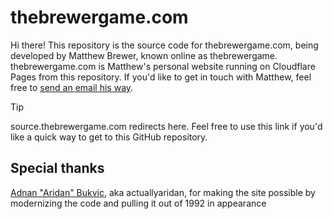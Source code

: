 # thebrewergame.com

Hi there! This repository is the source code for thebrewergame.com, being developed by Matthew Brewer, known online as thebrewergame. thebrewergame.com is Matthew's personal website running on Cloudflare Pages from this repository. If you'd like to get in touch with Matthew, feel free to [send an email his way](mailto:hello@thebrewergame.com).

> [!TIP]
> source.thebrewergame.com redirects here. Feel free to use this link if you'd like a quick way to get to this GitHub repository.

## Special thanks

[Adnan "Aridan" Bukvic](https://aridan.net/), aka actuallyaridan, for making the site possible by modernizing the code and pulling it out of 1992 in appearance
